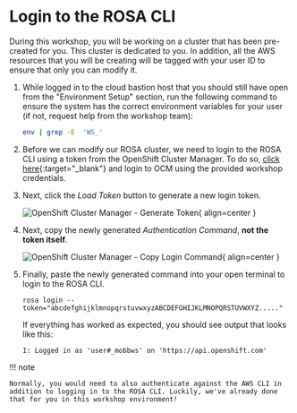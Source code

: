 # Login to the ROSA CLI

During this workshop, you will be working on a cluster that has been pre-created for you. This cluster is dedicated to you. In addition, all the AWS resources that you will be creating will be tagged with your user ID to ensure that only you can modify it.

1. While logged in to the cloud bastion host that you should still have open from the "Environment Setup" section, run the following command to ensure the system has the correct environment variables for your user (if not, request help from the workshop team):

    ```bash
    env | grep -E  'WS_'
    ```

1. Before we can modify our ROSA cluster, we need to login to the ROSA CLI using a token from the OpenShift Cluster Manager. To do so, [click here](https://console.redhat.com/openshift/token/rosa){:target="_blank"} and login to OCM using the provided workshop credentials.

1. Next, click the *Load Token* button to generate a new login token. 

    ![OpenShift Cluster Manager - Generate Token](../assets/images/ocm-generate-token.png){ align=center }

1. Next, copy the newly generated *Authentication Command*, **not the token itself**. 

    ![OpenShift Cluster Manager - Copy Login Command](../assets/images/ocm-copy-login-command.png){ align=center }

1. Finally, paste the newly generated command into your open terminal to login to the ROSA CLI.

    ```{.text .no-copy}
    rosa login --token="abcdefghijklmnopqrstuvwxyzABCDEFGHIJKLMNOPQRSTUVWXYZ....."
    ```

    If everything has worked as expected, you should see output that looks like this:
    ```{.text .no-copy}
    I: Logged in as 'user#_mobbws' on 'https://api.openshift.com'
    ```

!!! note

    Normally, you would need to also authenticate against the AWS CLI in addition to logging in to the ROSA CLI. Luckily, we've already done that for you in this workshop environment!